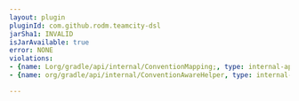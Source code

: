 ```yaml
---
layout: plugin
pluginId: com.github.rodm.teamcity-dsl
jarSha1: INVALID
isJarAvailable: true
error: NONE
violations:
- {name: Lorg/gradle/api/internal/ConventionMapping;, type: internal-api-usage}
- {name: org/gradle/api/internal/ConventionAwareHelper, type: internal-api-usage}

---
```

